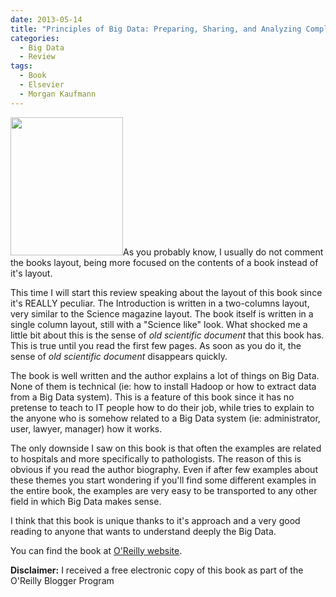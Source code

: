 ```yaml
---
date: 2013-05-14
title: "Principles of Big Data: Preparing, Sharing, and Analyzing Complex Information by Jules J Berman (Elsevier/Morgan Kaufmann)"
categories:
  - Big Data
  - Review
tags:
  - Book
  - Elsevier
  - Morgan Kaufmann
---
```

<img class="alignleft" alt="" src="http://akamaicovers.oreilly.com/images/9780124047242/cat.gif" width="180" height="221" />As you probably know, I usually do not comment the books layout, being more focused on the contents of a book instead of it's layout.

This time I will start this review speaking about the layout of this book since it's REALLY peculiar. The Introduction is written in a two-columns layout, very similar to the Science magazine layout. The book itself is written in a single column layout, still with a "Science like" look. What shocked me a little bit about this is the sense of *old scientific document* that this book has. This is true until you read the first few pages. As soon as you do it, the sense of *old scientific document* disappears quickly.

The book is well written and the author explains a lot of things on Big Data. None of them is technical (ie: how to install Hadoop or how to extract data from a Big Data system). This is a feature of this book since it has no pretense to teach to IT people how to do their job, while tries to explain to the anyone who is somehow related to a Big Data system (ie: administrator, user, lawyer, manager) how it works.

The only downside I saw on this book is that often the examples are related to hospitals and more specifically to pathologists. The reason of this is obvious if you read the author biography. Even if after few examples about these themes you start wondering if you'll find some different examples in the entire book, the examples are very easy to be transported to any other field in which Big Data makes sense.

I think that this book is unique thanks to it's approach and a very good reading to anyone that wants to understand deeply the Big Data.

You can find the book at [O'Reilly website](http://shop.oreilly.com/product/9780124045767.do).

**Disclaimer:** I received a free electronic copy of this book as part of the O'Reilly Blogger Program
